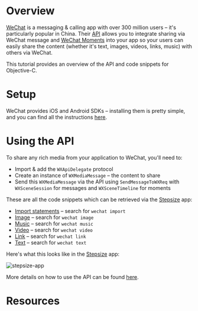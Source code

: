 # Overview

[WeChat](http://wechat.com/) is a messaging & calling app with over 300 million users – it's particularly popular in China. Their [API](http://dev.wechat.com/wechatapi) allows you to integrate sharing via WeChat message and [WeChat Moments](http://www.wechat.com/en/features.html#moments) into your app so your users can easily share the content (whether it's text, images, videos, links, music) with others via WeChat.

This tutorial provides an overview of the API and code snippets for Objective-C.

# Setup

WeChat provides iOS and Android SDKs – installing them is pretty simple, and you can find all the instructions [here](http://dev.wechat.com/wechatapi/installguide).

# Using the API

To share any rich media from your application to WeChat, you'll need to:
  - Import & add the `WXApiDelegate` protocol
  - Create an instance of `WXMediaMessage` – the content to share
  - Send this `WXMediaMessage` via the API using `SendMessageToWXReq` with `WXSceneSession` for messages and `WXSceneTimeline` for moments

These are all the code snippets which can be retrieved via the [Stepsize](http://stepsize.com/?ref=hacksussex) app:
  - [Import statements](https://gist.github.com/devStepsize/aba5498b3c760582b48bea41300ecf68) – search for `wechat import`
  - [Image](https://gist.github.com/devStepsize/43098ffc5ae71790301c10344adcf632) – search for `wechat image`
  - [Music](https://gist.github.com/devStepsize/fafbdca599972bb60cf099ca26d4d3ef) – search for `wechat music`
  - [Video](https://gist.github.com/devStepsize/ff4610de88c819e5eeb86ce3233a4e1a) – search for `wechat video`
  - [Link](https://gist.github.com/devStepsize/b8d7052abd85051f1831878027724aed) – search for `wechat link`
  - [Text](https://gist.github.com/devStepsize/682a6c18a908667c9cc135b8a62e6f94) – search for `wechat text`

Here's what this looks like in the [Stepsize](http://stepsize.com/) app:

![stepsize-app](http://i.imgur.com/6uo01MD.gif)

More details on how to use the API can be found [here](http://dev.wechat.com/wechatapi/messages-moments).

# Resources
